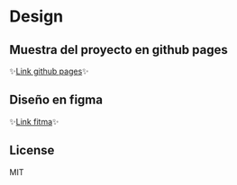 # Design
## Muestra del proyecto en github pages
✨[Link github pages](https://essence-s.github.io/ds)✨

## Diseño en figma
✨[Link fitma](https://www.figma.com/file/yiPtkb0mJBpJqNOKS34OoP/ds?node-id=0%3A1)✨

## License

MIT
